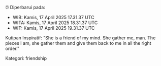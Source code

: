 ⏰ Diperbarui pada:
- WIB: Kamis, 17 April 2025 17.31.37 UTC
- WITA: Kamis, 17 April 2025 18.31.37 UTC
- WIT: Kamis, 17 April 2025 19.31.37 UTC

Kutipan Inspiratif:
"She is a friend of my mind. She gather me, man. The pieces I am, she gather them and give them back to me in all the right order."


Kategori: friendship

